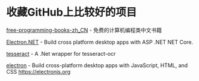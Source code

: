 # 收藏GitHub上比较好的项目


[free-programming-books-zh_CN](https://github.com/justjavac/free-programming-books-zh_CN) - 免费的计算机编程类中文书籍

[Electron.NET](https://github.com/ElectronNET/Electron.NET) - Build cross platform desktop apps with ASP .NET NET Core.

[tesseract](https://github.com/charlesw/tesseract) - A .Net wrapper for tesseract-ocr

[electron]() - Build cross-platform desktop apps with JavaScript, HTML, and CSS https://electronjs.org





